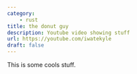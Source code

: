 ```yaml
---
category: 
    - rust
title: the donut guy
description: Youtube video showing stuff
url: https://youtube.com/iwatekyle 
draft: false
---
```


This is some cools stuff.